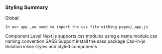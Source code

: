### Styling Summary

Global:

    In our app ,we need to import the css file withing pages/_app.js
Component Level
    Next js supports css modules using a name.module.css naming convention
SASS Support
    install the sass package
Css-in-js Solution 
     inline styles and styled components
     
